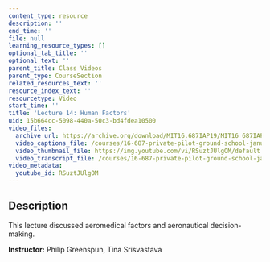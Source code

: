 ```yaml
---
content_type: resource
description: ''
end_time: ''
file: null
learning_resource_types: []
optional_tab_title: ''
optional_text: ''
parent_title: Class Videos
parent_type: CourseSection
related_resources_text: ''
resource_index_text: ''
resourcetype: Video
start_time: ''
title: 'Lecture 14: Human Factors'
uid: 15b664cc-5098-440a-50c3-bd4fdea10500
video_files:
  archive_url: https://archive.org/download/MIT16.687IAP19/MIT16_687IAP19_lec14_300k.mp4
  video_captions_file: /courses/16-687-private-pilot-ground-school-january-iap-2019/2a9688c10c9d55789ff11d7ee8f5451f_RSuztJUlgOM.vtt
  video_thumbnail_file: https://img.youtube.com/vi/RSuztJUlgOM/default.jpg
  video_transcript_file: /courses/16-687-private-pilot-ground-school-january-iap-2019/1af32351731f751dbdb9a01c4a58da8d_RSuztJUlgOM.pdf
video_metadata:
  youtube_id: RSuztJUlgOM
---
```


Description
-----------

This lecture discussed aeromedical factors and aeronautical decision-making.

**Instructor:** Philip Greenspun, Tina Srisvastava